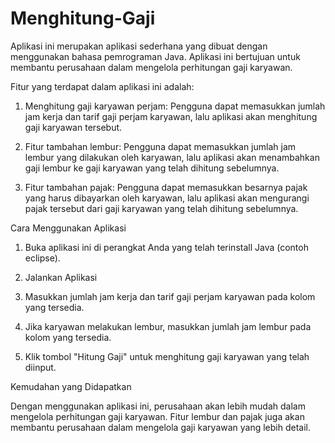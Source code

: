 # Menghitung-Gaji

Aplikasi ini merupakan aplikasi sederhana yang dibuat dengan menggunakan bahasa pemrograman Java. Aplikasi ini bertujuan untuk membantu perusahaan dalam mengelola perhitungan gaji karyawan.

Fitur yang terdapat dalam aplikasi ini adalah:

1. Menghitung gaji karyawan perjam: Pengguna dapat memasukkan jumlah jam kerja dan tarif gaji perjam karyawan, lalu aplikasi akan menghitung gaji karyawan tersebut.

2. Fitur tambahan lembur: Pengguna dapat memasukkan jumlah jam lembur yang dilakukan oleh karyawan, lalu aplikasi akan menambahkan gaji lembur ke gaji karyawan yang telah dihitung sebelumnya.

3. Fitur tambahan pajak: Pengguna dapat memasukkan besarnya pajak yang harus dibayarkan oleh karyawan, lalu aplikasi akan mengurangi pajak tersebut dari gaji karyawan yang telah dihitung sebelumnya.

Cara Menggunakan Aplikasi

1. Buka aplikasi ini di perangkat Anda yang telah terinstall Java (contoh eclipse).

2. Jalankan Aplikasi

3. Masukkan jumlah jam kerja dan tarif gaji perjam karyawan pada kolom yang tersedia.

4. Jika karyawan melakukan lembur, masukkan jumlah jam lembur pada kolom yang tersedia.

5. Klik tombol "Hitung Gaji" untuk menghitung gaji karyawan yang telah diinput.

Kemudahan yang Didapatkan

Dengan menggunakan aplikasi ini, perusahaan akan lebih mudah dalam mengelola perhitungan gaji karyawan. Fitur lembur dan pajak juga akan membantu perusahaan dalam mengelola gaji karyawan yang lebih detail.
